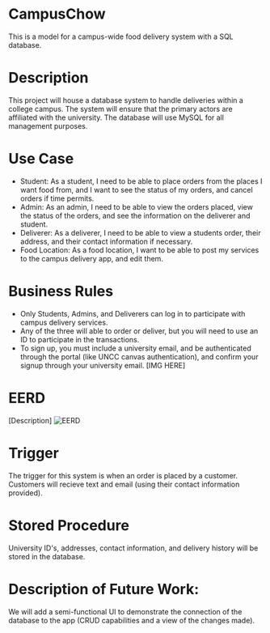 # CampusChow
This is a model for a campus-wide food delivery system with a SQL database.
# Description
This project will house a database system to handle deliveries within a college campus. The system will ensure that the primary actors are affiliated with the university. The database will use MySQL for all management purposes.
# Use Case
* Student: As a student, I need to be able to place orders from the places I want food from, and I want to see the status of my orders, and cancel orders if time permits. 
* Admin: As an admin, I need to be able to view the orders placed, view the status of the orders, and see the information on the deliverer and student.
* Deliverer: As a deliverer, I need to be able to view a students order, their address, and their contact information if necessary.
* Food Location: As a food location, I want to be able to post my services to the campus delivery app, and edit them. 
# Business Rules
* Only Students, Admins, and Deliverers can log in to participate with campus delivery services.
* Any of the three will able to order or deliver, but you will need to use an ID to participate in the transactions.
* To sign up, you must include a university email, and be authenticated through the portal (like UNCC canvas authentication), and confirm your signup through your university email.
[IMG HERE]
# EERD
[Description]
![EERD](CampusChowEERD.png)
# Trigger
The trigger for this system is when an order is placed by a customer. Customers will recieve text and email (using their contact information provided). 
# Stored Procedure
University ID's, addresses, contact information, and delivery history will be stored in the database. 
# Description of Future Work:
We will add a semi-functional UI to demonstrate the connection of the database to the app (CRUD capabilities and a view of the changes made).
